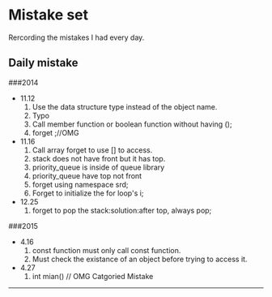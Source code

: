 Mistake set
===
Rercording the mistakes I had every day. 

Daily mistake
---
###2014
- 11.12
    1. Use the data structure type instead of the object name.
    2. Typo
    3. Call member function or boolean function without having ();
    4. forget ;//OMG
- 11.16
    1. Call array forget to use [] to access. 
    2. stack does not have front but it has top. 
    3. priority_queue is inside of queue library
    4. priority_queue have top not front
    5. forget using namespace srd;
    6. Forget to initialize the for loop's i;
- 12.25
    1. forget to pop the stack:solution:after top, always pop;

###2015

- 4.16
    1. const function must only call const function.
    2. Must check the existance of an object before trying to access it.
- 4.27
    1. int mian() // OMG
Catgoried Mistake
---
